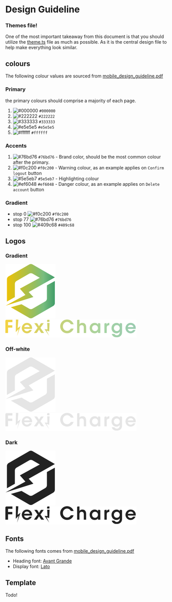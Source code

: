# Design Guideline

### Themes file!
One of the most important takeaway from this document is that you should utilize the [theme.ts](..%2Freact-app%2Fsrc%2Fcomponents%2Ftheme.ts) file as much as possible.
As it is the central design file to help make everything look similar.

## colours
The following colour values are sourced from [mobile_design_guideline.pdf](FlexiCharge_design_guideline.pdf)
### Primary
the primary colours should comprise a majority of each page.
1. ![#000000](https://placehold.co/75x20/000000/000000.png) `#000000`
2. ![#222222](https://placehold.co/75x20/222222/222222.png) `#222222`
3. ![#333333](https://placehold.co/75x20/333333/333333.png) `#333333`
4. ![#e5e5e5](https://placehold.co/75x20/e5e5e5/e5e5e5.png) `#e5e5e5`
5. ![#ffffff](https://placehold.co/75x20/ffffff/ffffff.png) `#ffffff`

### Accents

1. ![#76bd76](https://placehold.co/75x20/76bd76/76bd76.png) `#76bd76` - Brand color, should be the most common colour after the primary.
2. ![#f0c200](https://placehold.co/75x20/f0c200/f0c200.png) `#f0c200` - Warning colour, as an example applies on `Confirm logout` button
3. ![#5e5eb7](https://placehold.co/75x20/5e5eb7/5e5eb7.png) `#5e5eb7` - Highlighting colour
4. ![#ef6048](https://placehold.co/75x20/ef6048/ef6048.png) `#ef6048` - Danger colour, as an example applies on `Delete account` button

### Gradient
* stop 0 ![#f0c200](https://placehold.co/75x20/f0c200/f0c200.png) `#f0c200`
* stop 77 ![#76bd76](https://placehold.co/75x20/76bd76/76bd76.png) `#76bd76`
* stop 100 ![#409c68](https://placehold.co/75x20/409c68/409c68.png) `#409c68`

## Logos

### Gradient

![logo-gradient.svg](images%2Flogo-gradient.svg)<br/>
![title-gradient.svg](images%2Ftitle-gradient.svg)

### Off-white

![logo-off-white.svg](images%2Flogo-off-white.svg)<br/>
![title-off-white.svg](images%2Ftitle-off-white.svg)

### Dark

![logo-dark.svg](images%2Flogo-dark.svg)<br/>
![title-dark.svg](images%2Ftitle-dark.svg)

## Fonts

The following fonts comes from [mobile_design_guideline.pdf](FlexiCharge_design_guideline.pdf)
* Heading font: [Avant Grande](https://www.fontreach.com/avant-garde-font-free-download/)
* Display font: [Lato](https://fonts.google.com/specimen/Lato?query=lato)

## Template

Todo!